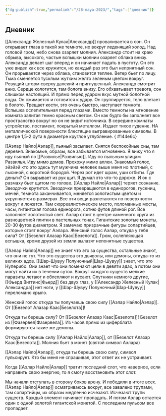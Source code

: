 ```yaml
---
{"dg-publish":true,"permalink":"/28-maya-2023/","tags":["дневник"]}
---
```



## Дневник
[[Александр Железный Кулак\|Александр]] проваливается в сон. Он открывает глаза в такой же темноте, но вокруг леденящий холод. Над головой гром, небо снова озаряет молния. Александр стоит на краю обрыва, высокого, частые вспышки молнии озаряет облака внизу. Александр делает шаг вперед и он начинает падать в пустоту. Он это уже видел как все кружится, но каждый раз это был неприятный сон. Он прорывается через облака, становится теплее. Ветер бьет по лицу. Тьма сменяется тусклым жутким желто зеленым цветом вокруг. Ревущий шторм сверху далекий и приглушенный. Александр смотрит вниз. Сердце колотится, там болота внизу. Его обхватывает тревога, сон слишком настоящий. И прямо перед ударом вкус мутной болотной воды. Он сжимается и готовится к удару. Он группируется, тело влетает в болото. Трещает кости, это очень быстро, наступает темнота. Вспышка ослепительная перед глазами. Вместо темноты на мгновение комната залитая темно красным светом. Он как будто бы заполняет все пространство вокруг но он не видит источника. В середине комнаты устройство, постамент, покрытый металлом. Издает тихое гудение. НА металлической поверхности блестящие выгравированные символы. В центре 1,5-2 фута в диаметре круглое углубление.
{ #144e6c}


[[Аэлар Найло\|Аэлар]], пьяный засыпает. Снятся беспокойные сны, там деревня. Знакомые, образы, все забывается мгновенно. Я вижу что я иду пьяный по [[Развилье\|Развилью]]. Иду по пыльным улицам Развилья. Иду мимо домов. Прохожу мимо аллеи. Знакомый голос, эйэйэй кто это здесь тут мужчина человек выше меня но плотный, с лысиной, с короткой бородой. Через рот идет шрам, уши отбиты. Где деньги? Он вырывает из рук щит. Я думал это что-то дороже. И он с размаху бьет щитом по голове. [[Аэлар Найло\|Аэлар]] теряет сознание. Звездочки крутится. Звездочки превращаются в единорогов, гусениц, мечей, темнота заканчивается, меняется золотистым цветом и укрупняется в размерах .Все эти вещи разлетаются по поверхности вокруг и ложатся. Там сюрреалистическое место, поломанные мосты, часы, гигантская голова единорога, сотню футов длиной рог. Все заполняет золотистый свет. Аэлар стоит в центре каменного круга из разноцветной плитки в пастельных тонах. Гигантские золотые монеты, 20-30 футов диаметром. Я замечаю призрачные фигуры сопартийцев, которые стоят вокруг Аэлара. Женский голос Аэлар, откуда у тебя сила? От [[Безелот Алазар Каас\|Безелота]]. Гром, ослепляющая вспышка, кроме друзей из земли вылазят непонятные существа.

[[Аэлар Найло\|Аэлар]] не знает что это за существа, остальные знают, что они не тут. Что это существа это дьяволы, или демоны, откуда-то из великих адов. [[Шар-Шувуу Полуночный\|Шар-Шувуу]] знает, что это Нуперибо. Они знает что они помечают цели в девяти адах, а потом они могут найти их в течении суток. Вокруг каждого существ мелкие паразиты летают и облепляют и кусают. Спутники немного другие, [[Фьерд Виггинс\|Фьерд]] без двух глаз, у [[Александр Железный Кулак\|Александра]] нет ноги, у [[Шар-Шувуу Полуночный\|Шар-Шувуу]] переломано крыло.

Женский голос откуда ты получаешь свою силу [[Аэлар Найло\|Аэлар]]. От [[Безелот Алазар Каас\|Безелота]]!

Откуда ты берешь силу? От [[Безелот Алазар Каас\|Безелота]]! Безелот из [[Фазервел\|Фазервела]]. Из часов прямо из циферблата формируются такие же демоны.

Откуда ты берешь силу [[Аэлар Найло\|Аэлар]], от [[Безелот Алазар Каас\|Безелота]]. Молния бьет в монет (святой символ Аэлара)

[[Аэлар Найло\|Аэлар]], откуда ты берешь свою силу, символ пульсирует. Кто бы меня не спрашивал, этот ответ их не устраивает.

Когда [[Аэлар Найло\|Аэлар]] тратит последний слот, что наверное, если направить свою энергию, то я смогу восстановить этот слот.

Мы начали отступать в сторону боков арену. И победили в итоге всех. [[Аэлар Найло\|Аэлар]] осматриваюсь вокруг, все завалено трупами, там сопартийцы, их образы медленно исчезают. Исчезают трупы существ. Каждый элемент начинает пропадать. И потом Аэлар остается один с одной золотой гигантской монетой. С последним пульсом все пропадает.